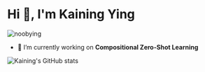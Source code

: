 <h1>Hi 👋, I'm Kaining Ying</h1>

<p align="left"> <img src="https://komarev.com/ghpvc/?username=noobying&label=Profile%20views&color=0e75b6&style=flat" alt="noobying" /> </p>

- 🔭 I’m currently working on **Compositional Zero-Shot Learning**  
  
![Kaining's GitHub stats](https://github-readme-stats.vercel.app/api?username=noobying&show_icons=true&theme=radical)

